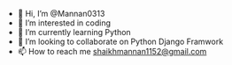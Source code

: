 - 👋 Hi, I’m @Mannan0313
- 👀 I’m interested in coding
- 🌱 I’m currently learning Python
- 💞️ I’m looking to collaborate on Python Django Framwork
- 📫 How to reach me shaikhmannan1152@gmail.com

<!---
Mannan0313/Mannan0313 is a ✨ special ✨ repository because its `README.md` (this file) appears on your GitHub profile.
You can click the Preview link to take a look at your changes.
--->
